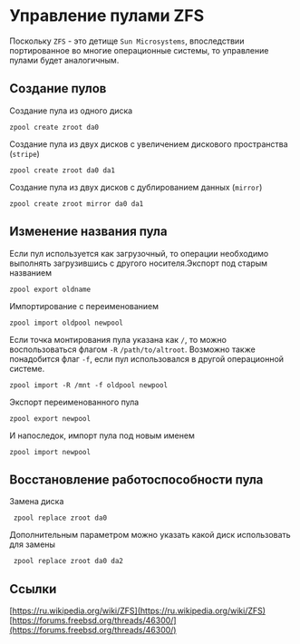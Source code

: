 # Управление пулами ZFS

Поскольку `ZFS` - это детище `Sun Microsystems`, впоследствии портированное во многие операционные системы, то управление пулами будет аналогичным.

## Создание пулов

Создание пула из одного диска

```text
zpool create zroot da0
```

Создание пула из двух дисков с увеличением дискового пространства \(`stripe`\)

```text
zpool create zroot da0 da1
```

Создание пула из двух дисков с дублированием данных \(`mirror`\)

```text
zpool create zroot mirror da0 da1
```

## Изменение названия пула

Если пул используется как загрузочный, то операции необходимо выполнять загрузившись с другого носителя.Экспорт под старым названием

```text
zpool export oldname
```

Импортирование с переименованием

```text
zpool import oldpool newpool
```

Если точка монтирования пула указана как `/`, то можно воспользоваться флагом `-R` `/path/to/altroot`. Возможно также понадобится флаг `-f`, если пул использовался в другой операционной системе.

```text
zpool import -R /mnt -f oldpool newpool
```

Экспорт переименованного пула

```text
zpool export newpool
```

И напоследок, импорт пула под новым именем

```text
zpool import newpool
```

## Восстановление работоспособности пула

Замена диска

```text
 zpool replace zroot da0
```

Дополнительным параметром можно указать какой диск использовать для замены

```text
 zpool replace zroot da0 da2
```

## Ссылки

[https://ru.wikipedia.org/wiki/ZFS](https://ru.wikipedia.org/wiki/ZFS)  
[https://forums.freebsd.org/threads/46300/](https://forums.freebsd.org/threads/46300/)

